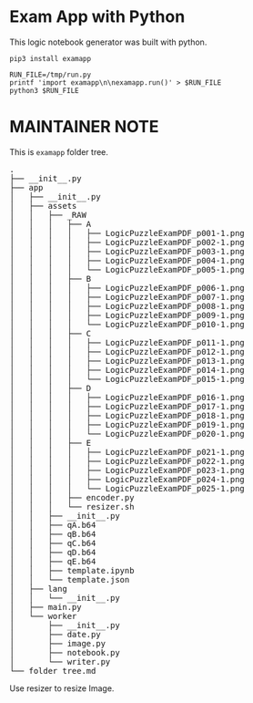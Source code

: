 # Exam App with Python

This logic notebook generator was built with python.


```shell
pip3 install examapp
```

```shell
RUN_FILE=/tmp/run.py
printf 'import examapp\n\nexamapp.run()' > $RUN_FILE
python3 $RUN_FILE
```

# MAINTAINER NOTE

This is `examapp` folder tree.

<pre>
.
├── __init__.py
├── app
│   ├── __init__.py
│   ├── assets
│   │   ├── _RAW
│   │   │   ├── A
│   │   │   │   ├── LogicPuzzleExamPDF_p001-1.png
│   │   │   │   ├── LogicPuzzleExamPDF_p002-1.png
│   │   │   │   ├── LogicPuzzleExamPDF_p003-1.png
│   │   │   │   ├── LogicPuzzleExamPDF_p004-1.png
│   │   │   │   └── LogicPuzzleExamPDF_p005-1.png
│   │   │   ├── B
│   │   │   │   ├── LogicPuzzleExamPDF_p006-1.png
│   │   │   │   ├── LogicPuzzleExamPDF_p007-1.png
│   │   │   │   ├── LogicPuzzleExamPDF_p008-1.png
│   │   │   │   ├── LogicPuzzleExamPDF_p009-1.png
│   │   │   │   └── LogicPuzzleExamPDF_p010-1.png
│   │   │   ├── C
│   │   │   │   ├── LogicPuzzleExamPDF_p011-1.png
│   │   │   │   ├── LogicPuzzleExamPDF_p012-1.png
│   │   │   │   ├── LogicPuzzleExamPDF_p013-1.png
│   │   │   │   ├── LogicPuzzleExamPDF_p014-1.png
│   │   │   │   └── LogicPuzzleExamPDF_p015-1.png
│   │   │   ├── D
│   │   │   │   ├── LogicPuzzleExamPDF_p016-1.png
│   │   │   │   ├── LogicPuzzleExamPDF_p017-1.png
│   │   │   │   ├── LogicPuzzleExamPDF_p018-1.png
│   │   │   │   ├── LogicPuzzleExamPDF_p019-1.png
│   │   │   │   └── LogicPuzzleExamPDF_p020-1.png
│   │   │   ├── E
│   │   │   │   ├── LogicPuzzleExamPDF_p021-1.png
│   │   │   │   ├── LogicPuzzleExamPDF_p022-1.png
│   │   │   │   ├── LogicPuzzleExamPDF_p023-1.png
│   │   │   │   ├── LogicPuzzleExamPDF_p024-1.png
│   │   │   │   └── LogicPuzzleExamPDF_p025-1.png
│   │   │   ├── encoder.py
│   │   │   └── resizer.sh
│   │   ├── __init__.py
│   │   ├── qA.b64
│   │   ├── qB.b64
│   │   ├── qC.b64
│   │   ├── qD.b64
│   │   ├── qE.b64
│   │   ├── template.ipynb
│   │   └── template.json
│   ├── lang
│   │   └── __init__.py
│   ├── main.py
│   └── worker
│       ├── __init__.py
│       ├── date.py
│       ├── image.py
│       ├── notebook.py
│       └── writer.py
└── folder_tree.md
</pre>

Use resizer to resize Image.
